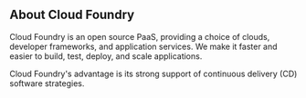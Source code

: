 ## About Cloud Foundry
Cloud Foundry is an open source PaaS, providing a choice of clouds, developer frameworks, and application services. We make it faster and easier to build, test, deploy, and scale applications.

Cloud Foundry's advantage is its strong support of continuous delivery (CD) software strategies.

